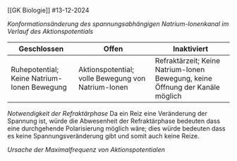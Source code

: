 [[GK Biologie]]
#13-12-2024

_Konformationsänderung des spannungsabhängigen Natrium-Ionenkanal im Verlauf des Aktionspotentials_

| Geschlossen                                 | Offen                                              | Inaktiviert                                                                   |
| ------------------------------------------- | -------------------------------------------------- | ----------------------------------------------------------------------------- |
| Ruhepotential; Keine Natrium-Ionen Bewegung | Aktionspotential; volle Bewegung von Natrium-Ionen | Refraktärzeit; Keine Natrium-Ionen Bewegung, keine Öffnung der Kanäle möglich |

_Notwendigkeit der Refraktärphase_
Da ein Reiz eine Veränderung der Spannung ist, würde die Abwesenheit der Refraktärphase bedeuten dass eine durchgehende Polarisierung möglich wäre; dies würde bedeuten dass es keine Spannungsveränderung gibt und somit auch keine Reize.

_Ursache der Maximalfrequenz von Aktionspotentialen_
